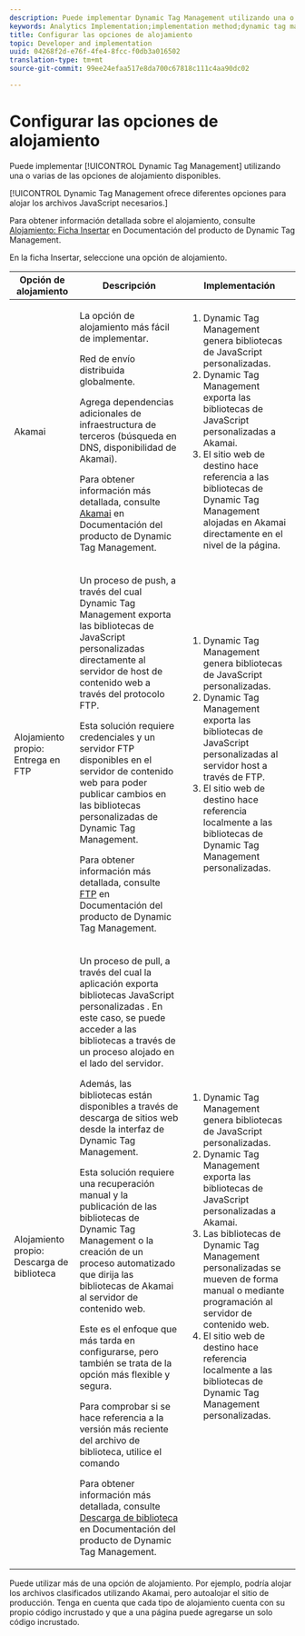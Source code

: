 ```yaml
---
description: Puede implementar Dynamic Tag Management utilizando una o varias de las opciones de alojamiento disponibles.
keywords: Analytics Implementation;implementation method;dynamic tag management;dtm;hosting;hosting options;akamai;self hosting;self-hosting;ftp delivery;ftp hosting;library download
title: Configurar las opciones de alojamiento
topic: Developer and implementation
uuid: 04268f2d-e76f-4fe4-8fcc-f0db3a016502
translation-type: tm+mt
source-git-commit: 99ee24efaa517e8da700c67818c111c4aa90dc02

---
```



# Configurar las opciones de alojamiento

Puede implementar [!UICONTROL Dynamic Tag Management] utilizando una o varias de las opciones de alojamiento disponibles.

[!UICONTROL Dynamic Tag Management ofrece diferentes opciones para alojar los archivos JavaScript necesarios.]

Para obtener información detallada sobre el alojamiento, consulte [Alojamiento: Ficha Insertar](https://marketing.adobe.com/resources/help/en_US/dtm/deployment.html) en Documentación del producto de Dynamic Tag Management.

En la ficha Insertar, seleccione una opción de alojamiento.

<table id="table_229298207DB64838B6F2477DFFAE073F"> 
 <thead> 
  <tr> 
   <th colname="col1" class="entry"> Opción de alojamiento </th> 
   <th colname="col2" class="entry"> Descripción </th> 
   <th colname="col3" class="entry"> Implementación </th> 
  </tr> 
 </thead>
 <tbody> 
  <tr> 
   <td colname="col1"> <p>Akamai </p> </td> 
   <td colname="col2"> <p> La opción de alojamiento más fácil de implementar. </p> <p>Red de envío distribuida globalmente. </p> <p>Agrega dependencias adicionales de infraestructura de terceros (búsqueda en DNS, disponibilidad de Akamai). </p> <p>Para obtener información más detallada, consulte <a href="https://marketing.adobe.com/resources/help/en_US/dtm/akamai.html">Akamai</a> en Documentación del producto de Dynamic Tag Management. </p> </td> 
   <td colname="col3"> 
    <ol id="ol_EF148EF091A645B3962B084963B3C0B0"> 
     <li id="li_7ECE0C331EEE4907A563D581DF1DFEFE">Dynamic Tag Management genera bibliotecas de JavaScript personalizadas. </li> 
     <li id="li_8E2C858290EF4665B2F45ACAFA121CB3">Dynamic Tag Management exporta las bibliotecas de JavaScript personalizadas a Akamai. </li> 
     <li id="li_CE88B10B6E844A56BBB8C575A9363BA9">El sitio web de destino hace referencia a las bibliotecas de Dynamic Tag Management alojadas en Akamai directamente en el nivel de la página. </li> 
    </ol> </td> 
  </tr> 
  <tr> 
   <td colname="col1"> Alojamiento propio: Entrega en FTP </td> 
   <td colname="col2"> <p>Un proceso de <span class="term">push</span>, a través del cual Dynamic Tag Management exporta las bibliotecas de JavaScript personalizadas directamente al servidor de host de contenido web a través del protocolo FTP. </p> <p>Esta solución requiere credenciales y un servidor FTP disponibles en el servidor de contenido web para poder publicar cambios en las bibliotecas personalizadas de Dynamic Tag Management. </p> <p>Para obtener información más detallada, consulte <a href="https://marketing.adobe.com/resources/help/en_US/dtm/deployment_ftp.html">FTP</a> en Documentación del producto de Dynamic Tag Management. </p> </td> 
   <td colname="col3"> 
    <ol id="ol_60348F9C991D4F2B9457006B0F98C834"> 
     <li id="li_24A141C3C7074BF9897C022A22CAE78C">Dynamic Tag Management genera bibliotecas de JavaScript personalizadas. </li> 
     <li id="li_E1E0843060F7447E853EA416A0B033BE">Dynamic Tag Management exporta las bibliotecas de JavaScript personalizadas al servidor host a través de FTP. </li> 
     <li id="li_EAF5D2ABD03B4911A0CFA464AD8791CE">El sitio web de destino hace referencia localmente a las bibliotecas de Dynamic Tag Management personalizadas. </li> 
    </ol> </td> 
  </tr> 
  <tr> 
   <td colname="col1"> Alojamiento propio: Descarga de biblioteca </td> 
   <td colname="col2"> <p>Un proceso de <span class="term">pull</span>, a través del cual la aplicación exporta bibliotecas JavaScript personalizadas
    <!-- to Amazon S3-->. En este caso, se puede acceder a las bibliotecas a través de un proceso alojado en el lado del servidor. </p> <p>Además, las bibliotecas están disponibles a través de descarga de sitios web desde la interfaz de Dynamic Tag Management. </p> <p>Esta solución requiere una recuperación manual y la publicación de las bibliotecas de Dynamic Tag Management o la creación de un proceso automatizado que dirija las bibliotecas de Akamai al servidor de contenido web. </p> <p>Este es el enfoque que más tarda en configurarse, pero también se trata de la opción más flexible y segura. </p> <p>Para comprobar si se hace referencia a la versión más reciente del archivo de biblioteca, utilice el comando </p> <p>Para obtener información más detallada, consulte <a href="https://marketing.adobe.com/resources/help/en_US/dtm/deployment_download.html">Descarga de biblioteca</a> en Documentación del producto de Dynamic Tag Management. </p> </td> 
   <td colname="col3"> 
    <ol id="ol_F40B721306FE473496BD657262DFD585"> 
     <li id="li_4EA4D6B555CE4E9CA476C7550C18C061">Dynamic Tag Management genera bibliotecas de JavaScript personalizadas. </li> 
     <li id="li_BA40EBD7AD1546F29D8A209034D06477">Dynamic Tag Management exporta las bibliotecas de JavaScript personalizadas a Akamai. </li> 
     <li id="li_E107E69E386A40F3B067F9991C2979AF">Las bibliotecas de Dynamic Tag Management personalizadas se mueven de forma manual o mediante programación al servidor de contenido web. </li> 
     <li id="li_0809038453B544168A20CE09D7E5AC59">El sitio web de destino hace referencia localmente a las bibliotecas de Dynamic Tag Management personalizadas. </li> 
    </ol> </td> 
  </tr> 
 </tbody> 
</table>

Puede utilizar más de una opción de alojamiento. Por ejemplo, podría alojar los archivos clasificados utilizando Akamai, pero autoalojar el sitio de producción. Tenga en cuenta que cada tipo de alojamiento cuenta con su propio código incrustado y que a una página puede agregarse un solo código incrustado.
